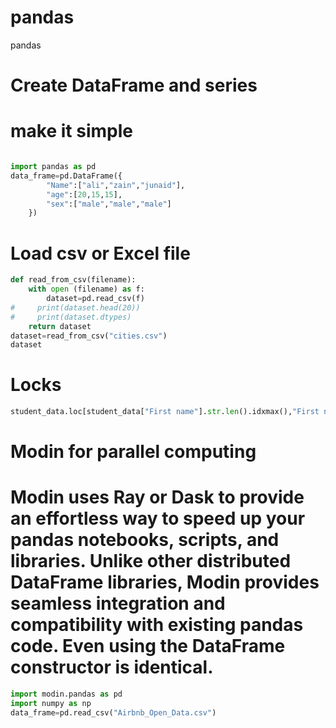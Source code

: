 # pandas
pandas
# Create DataFrame and series 
# make it simple
```python

import pandas as pd
data_frame=pd.DataFrame({
        "Name":["ali","zain","junaid"],
        "age":[20,15,15],
        "sex":["male","male","male"]
    })

```
# Load csv or Excel file
```python
def read_from_csv(filename):
    with open (filename) as f:
        dataset=pd.read_csv(f)
#     print(dataset.head(20))
#     print(dataset.dtypes)
    return dataset
dataset=read_from_csv("cities.csv")
dataset 
```
# Locks
```python
student_data.loc[student_data["First name"].str.len().idxmax(),"First name"]
```
# Modin for parallel computing 
# Modin uses Ray or Dask to provide an effortless way to speed up your pandas notebooks, scripts, and libraries. Unlike other distributed DataFrame libraries, Modin provides seamless integration and compatibility with existing pandas code. Even using the DataFrame constructor is identical.
```python
import modin.pandas as pd
import numpy as np
data_frame=pd.read_csv("Airbnb_Open_Data.csv")
```
